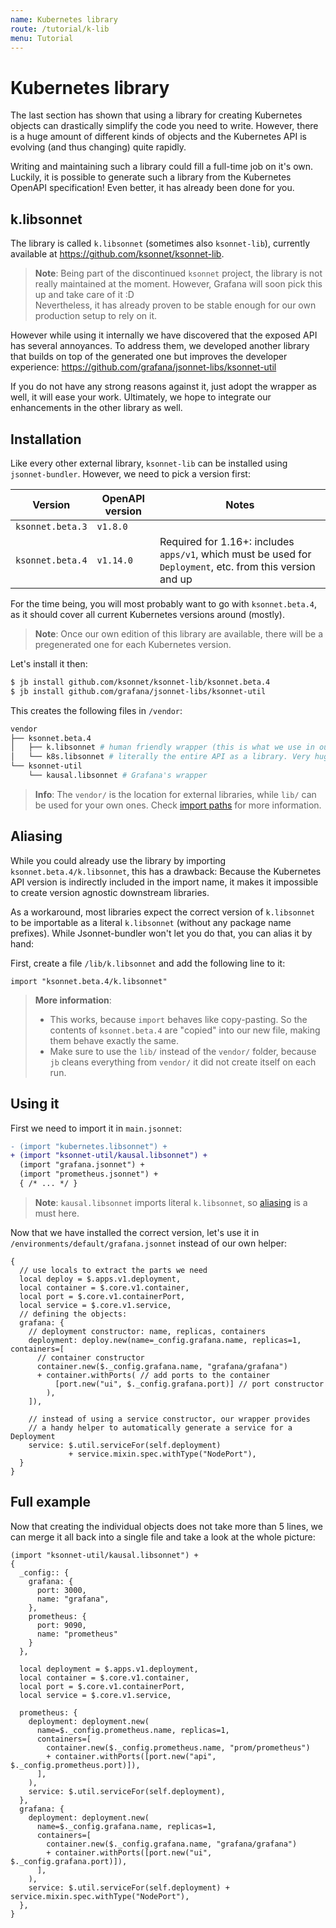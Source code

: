 ```yaml
---
name: Kubernetes library
route: /tutorial/k-lib
menu: Tutorial
---
```


# Kubernetes library

The last section has shown that using a library for creating Kubernetes objects
can drastically simplify the code you need to write. However, there is a huge
amount of different kinds of objects and the Kubernetes API is evolving (and
thus changing) quite rapidly.

Writing and maintaining such a library could fill a full-time job on it's own.
Luckily, it is possible to generate such a library from the Kubernetes OpenAPI
specification! Even better, it has already been done for you.

## k.libsonnet
The library is called `k.libsonnet` (sometimes also `ksonnet-lib`), currently
available at https://github.com/ksonnet/ksonnet-lib.

> **Note**: Being part of the discontinued `ksonnet` project, the library is not
> really maintained at the moment. However, Grafana will soon pick this up and
> take care of it :D  
> Nevertheless, it has already proven to be stable enough for our own production
> setup to rely on it.

However while using it internally we have discovered that the exposed API has
several annoyances. To address them, we developed another library that builds on
top of the generated one but improves the developer experience:
https://github.com/grafana/jsonnet-libs/ksonnet-util

If you do not have any strong reasons against it, just adopt the wrapper as
well, it will ease your work. Ultimately, we hope to integrate our enhancements
in the other library as well.


## Installation
Like every other external library, `ksonnet-lib` can be installed using `jsonnet-bundler`. However, we need to pick a version first:

| Version          | OpenAPI version | Notes                                                                                                      |
|------------------|-----------------|------------------------------------------------------------------------------------------------------------|
| `ksonnet.beta.3` | `v1.8.0`        |                                                                                                            |
| `ksonnet.beta.4` | `v1.14.0`       | Required for 1.16+: includes `apps/v1`, which must be used for `Deployment`, etc. from this version and up |

For the time being, you will most probably want to go with `ksonnet.beta.4`, as
it should cover all current Kubernetes versions around (mostly).

> **Note**: Once our own edition of this library are available, there will be a
> pregenerated one for each Kubernetes version.

Let's install it then:

```bash
$ jb install github.com/ksonnet/ksonnet-lib/ksonnet.beta.4
$ jb install github.com/grafana/jsonnet-libs/ksonnet-util
```

This creates the following files in `/vendor`:
```bash
vendor
├── ksonnet.beta.4
│   ├── k.libsonnet # human friendly wrapper (this is what we use in our code)
│   └── k8s.libsonnet # literally the entire API as a library. Very huge file
└── ksonnet-util
    └── kausal.libsonnet # Grafana's wrapper
```

> **Info**: The `vendor/` is the location for external libraries, while `lib/`
> can be used for your own ones. Check [import paths](/libraries/import-paths) for more information.

## Aliasing
While you could already use the library by importing `ksonnet.beta.4/k.libsonnet`, this has a drawback: Because the Kubernetes API version is indirectly included in the import name, it makes it impossible to create version agnostic downstream libraries.

As a workaround, most libraries expect the correct version of `k.libsonnet` to be importable as a literal `k.libsonnet` (without any package name prefixes). While Jsonnet-bundler won't let you do that, you can alias it by hand:

First, create a file `/lib/k.libsonnet` and add the following line to it:

```jsonnet
import "ksonnet.beta.4/k.libsonnet"
```

> **More information**: 
> * This works, because `import` behaves like copy-pasting. So
>   the contents of `ksonnet.beta.4` are "copied" into our new file, making them
>   behave exactly the same.  
> * Make sure to use the `lib/` instead of the `vendor/` folder, because `jb`
>   cleans everything from `vendor/` it did not create itself on each run.

## Using it
First we need to import it in `main.jsonnet`:

```diff
- (import "kubernetes.libsonnet") +
+ (import "ksonnet-util/kausal.libsonnet") +
  (import "grafana.jsonnet") +
  (import "prometheus.jsonnet") +
  { /* ... */ }
```

> **Note**: `kausal.libsonnet` imports literal `k.libsonnet`, so
> [aliasing](#aliasing) is a must here.

Now that we have installed the correct version, let's use it in
`/environments/default/grafana.jsonnet` instead of our own helper:

```jsonnet
{
  // use locals to extract the parts we need
  local deploy = $.apps.v1.deployment,
  local container = $.core.v1.container,
  local port = $.core.v1.containerPort,
  local service = $.core.v1.service,
  // defining the objects:
  grafana: {
    // deployment constructor: name, replicas, containers
    deployment: deploy.new(name=_config.grafana.name, replicas=1, containers=[
      // container constructor
      container.new($._config.grafana.name, "grafana/grafana")
      + container.withPorts( // add ports to the container
          [port.new("ui", $._config.grafana.port)] // port constructor
        ),
    ]),

    // instead of using a service constructor, our wrapper provides
    // a handy helper to automatically generate a service for a Deployment
    service: $.util.serviceFor(self.deployment) 
             + service.mixin.spec.withType("NodePort"),
  }
}
```

## Full example
Now that creating the individual objects does not take more than 5 lines, we can merge it all back into a single file and take a look at the whole picture:

```jsonnet
(import "ksonnet-util/kausal.libsonnet") +
{
  _config:: {
    grafana: {
      port: 3000,
      name: "grafana",
    },
    prometheus: {
      port: 9090,
      name: "prometheus"
    }
  },
  
  local deployment = $.apps.v1.deployment,
  local container = $.core.v1.container,
  local port = $.core.v1.containerPort,
  local service = $.core.v1.service,

  prometheus: {
    deployment: deployment.new(
      name=$._config.prometheus.name, replicas=1,
      containers=[
        container.new($._config.prometheus.name, "prom/prometheus")
        + container.withPorts([port.new("api", $._config.prometheus.port)]),
      ],
    ),
    service: $.util.serviceFor(self.deployment),
  },
  grafana: {
    deployment: deployment.new(
      name=$._config.grafana.name, replicas=1,
      containers=[
        container.new($._config.grafana.name, "grafana/grafana")
        + container.withPorts([port.new("ui", $._config.grafana.port)]),
      ],
    ),
    service: $.util.serviceFor(self.deployment) + service.mixin.spec.withType("NodePort"),
  },
}
```
